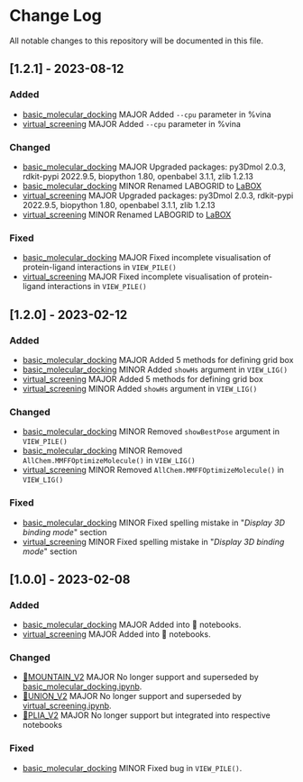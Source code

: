 # Change Log
All notable changes to this repository will be documented in this file. 

## [1.2.1] - 2023-08-12
### Added
+ [basic_molecular_docking](https://github.com/RyanZR/labodock/blob/main/notebooks/basic_molecular_docking.ipynb) MAJOR Added `--cpu` parameter in %vina
+ [virtual_screening](https://github.com/RyanZR/labodock/blob/main/notebooks/virtual_screening.ipynb) MAJOR Added `--cpu` parameter in %vina

### Changed
+ [basic_molecular_docking](https://github.com/RyanZR/labodock/blob/main/notebooks/basic_molecular_docking.ipynb) MAJOR Upgraded packages: py3Dmol 2.0.3, rdkit-pypi 2022.9.5, biopython 1.80, openbabel 3.1.1, zlib 1.2.13
+ [basic_molecular_docking](https://github.com/RyanZR/labodock/blob/main/notebooks/basic_molecular_docking.ipynb) MINOR Renamed LABOGRID to [LaBOX](https://github.com/RyanZR/LaBOX)
+ [virtual_screening](https://github.com/RyanZR/labodock/blob/main/notebooks/virtual_screening.ipynb) MAJOR Upgraded packages: py3Dmol 2.0.3, rdkit-pypi 2022.9.5, biopython 1.80, openbabel 3.1.1, zlib 1.2.13
+ [virtual_screening](https://github.com/RyanZR/labodock/blob/main/notebooks/virtual_screening.ipynb) MINOR Renamed LABOGRID to [LaBOX](https://github.com/RyanZR/LaBOX)

### Fixed
+ [basic_molecular_docking](https://github.com/RyanZR/labodock/blob/main/notebooks/basic_molecular_docking.ipynb) MAJOR Fixed incomplete visualisation of protein-ligand interactions in `VIEW_PILE()`
+ [virtual_screening](https://github.com/RyanZR/labodock/blob/main/notebooks/virtual_screening.ipynb) MAJOR Fixed incomplete visualisation of protein-ligand interactions in `VIEW_PILE()`

## [1.2.0] - 2023-02-12
### Added
+ [basic_molecular_docking](https://github.com/RyanZR/labodock/blob/main/notebooks/basic_molecular_docking.ipynb) MAJOR Added 5 methods for defining grid box
+ [basic_molecular_docking](https://github.com/RyanZR/labodock/blob/main/notebooks/basic_molecular_docking.ipynb) MINOR Added `showHs` argument in `VIEW_LIG()`
+ [virtual_screening](https://github.com/RyanZR/labodock/blob/main/notebooks/virtual_screening.ipynb) MAJOR Added 5 methods for defining grid box
+ [virtual_screening](https://github.com/RyanZR/labodock/blob/main/notebooks/virtual_screening.ipynb) MINOR Added `showHs` argument in `VIEW_LIG()`

### Changed
+ [basic_molecular_docking](https://github.com/RyanZR/labodock/blob/main/notebooks/basic_molecular_docking.ipynb) MINOR Removed `showBestPose` argument in `VIEW_PILE()`
+ [basic_molecular_docking](https://github.com/RyanZR/labodock/blob/main/notebooks/basic_molecular_docking.ipynb) MINOR Removed `AllChem.MMFFOptimizeMolecule()` in `VIEW_LIG()`
+ [virtual_screening](https://github.com/RyanZR/labodock/blob/main/notebooks/virtual_screening.ipynb) MINOR Removed `AllChem.MMFFOptimizeMolecule()` in `VIEW_LIG()`

### Fixed
+ [basic_molecular_docking](https://github.com/RyanZR/labodock/blob/main/notebooks/basic_molecular_docking.ipynb) MINOR Fixed spelling mistake in "*Display 3D binding mode*" section
+ [virtual_screening](https://github.com/RyanZR/labodock/blob/main/notebooks/virtual_screening.ipynb) MINOR Fixed spelling mistake in "*Display 3D binding mode*" section

## [1.0.0] - 2023-02-08
### Added
+ [basic_molecular_docking](https://github.com/RyanZR/labodock/blob/main/notebooks/basic_molecular_docking.ipynb) MAJOR Added into 📁 notebooks.
+ [virtual_screening](https://github.com/RyanZR/labodock/blob/main/notebooks/virtual_screening.ipynb) MAJOR Added into 📁 notebooks.

### Changed
+ [🍊MOUNTAIN_V2](https://github.com/RyanZR/labodock/blob/main/deprecated/%F0%9F%8D%8AMOUNTAIN_V2.ipynb) MAJOR No longer support and superseded by [basic_molecular_docking.ipynb](https://github.com/RyanZR/labodock/blob/main/notebooks/basic_molecular_docking.ipynb).
+ [🍊UNION_V2](https://github.com/RyanZR/labodock/blob/main/deprecated/%F0%9F%8D%8AUNION_V2.ipynb) MAJOR No longer support and superseded by [virtual_screening.ipynb](https://github.com/RyanZR/labodock/blob/main/notebooks/virtual_screening.ipynb).
+ [🍊PLIA_V2](https://github.com/RyanZR/labodock/blob/main/deprecated/%F0%9F%8D%8APLIA_V2.ipynb) MAJOR No longer support but integrated into respective notebooks

### Fixed
+ [basic_molecular_docking](https://github.com/RyanZR/labodock/blob/main/notebooks/basic_molecular_docking.ipynb) MINOR Fixed bug in `VIEW_PILE()`.
